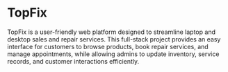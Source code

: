 # TopFix
TopFix is a user-friendly web platform designed to streamline laptop and desktop sales and repair services. This full-stack project provides an easy interface for customers to browse products, book repair services, and manage appointments, while allowing admins to update inventory, service records, and customer interactions efficiently.
